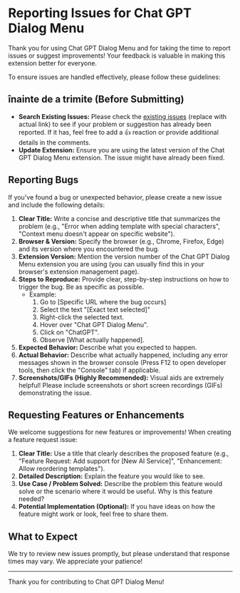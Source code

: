 # Reporting Issues for Chat GPT Dialog Menu

Thank you for using Chat GPT Dialog Menu and for taking the time to report issues or suggest improvements! Your feedback is valuable in making this extension better for everyone.

To ensure issues are handled effectively, please follow these guidelines:

##  înainte de a trimite (Before Submitting)

* **Search Existing Issues:** Please check the [existing issues](link-to-your-repo-issues-page) (replace with actual link) to see if your problem or suggestion has already been reported. If it has, feel free to add a 👍 reaction or provide additional details in the comments.
* **Update Extension:** Ensure you are using the latest version of the Chat GPT Dialog Menu extension. The issue might have already been fixed.

## Reporting Bugs

If you've found a bug or unexpected behavior, please create a new issue and include the following details:

1.  **Clear Title:** Write a concise and descriptive title that summarizes the problem (e.g., "Error when adding template with special characters", "Context menu doesn't appear on specific website").
2.  **Browser & Version:** Specify the browser (e.g., Chrome, Firefox, Edge) and its version where you encountered the bug.
3.  **Extension Version:** Mention the version number of the Chat GPT Dialog Menu extension you are using (you can usually find this in your browser's extension management page).
4.  **Steps to Reproduce:** Provide clear, step-by-step instructions on how to trigger the bug. Be as specific as possible.
    * Example:
        1.  Go to [Specific URL where the bug occurs]
        2.  Select the text "[Exact text selected]"
        3.  Right-click the selected text.
        4.  Hover over "Chat GPT Dialog Menu".
        5.  Click on "ChatGPT".
        6.  Observe [What actually happened].
5.  **Expected Behavior:** Describe what you expected to happen.
6.  **Actual Behavior:** Describe what actually happened, including any error messages shown in the browser console (Press F12 to open developer tools, then click the "Console" tab) if applicable.
7.  **Screenshots/GIFs (Highly Recommended):** Visual aids are extremely helpful! Please include screenshots or short screen recordings (GIFs) demonstrating the issue.

## Requesting Features or Enhancements

We welcome suggestions for new features or improvements! When creating a feature request issue:

1.  **Clear Title:** Use a title that clearly describes the proposed feature (e.g., "Feature Request: Add support for [New AI Service]", "Enhancement: Allow reordering templates").
2.  **Detailed Description:** Explain the feature you would like to see.
3.  **Use Case / Problem Solved:** Describe the problem this feature would solve or the scenario where it would be useful. Why is this feature needed?
4.  **Potential Implementation (Optional):** If you have ideas on how the feature might work or look, feel free to share them.

## What to Expect

We try to review new issues promptly, but please understand that response times may vary. We appreciate your patience!

---

Thank you for contributing to Chat GPT Dialog Menu!

